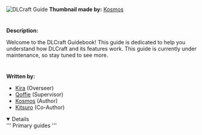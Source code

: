 ![DLCraft Guide](https://github.com/user-attachments/assets/ce495dd3-768e-404d-a9c3-330ce8fdf947) 
**Thumbnail made by:** [Kosmos](https://github.com/Kosmos-ux)

# 

**Description:**

Welcome to the DLCraft Guidebook! This guide is dedicated to help you understand how DLCraft and its features work. This guide is currently under maintenance, so stay tuned to see more.

# 

**Written by:**
- [Kira](https://www.curseforge.com/members/deadlite/projects) (Overseer)
- [Qoffie](https://github.com/ZhyuroKun) (Supervisor)
- [Kosmos](https://github.com/Kosmos-ux) (Author)
- [Kitsuro](https://github.com/kitsurothefoxxo) (Co-Author)
<details open>
''' 
Primary guides 
''' 